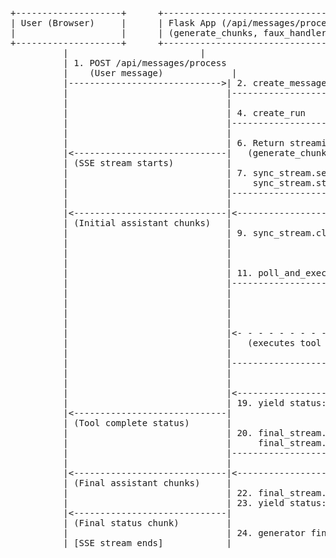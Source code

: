 <pre>
+--------------------+      +----------------------------------+      +---------------------+      +---------------------+      +--------------------+
| User (Browser)     |      | Flask App (/api/messages/process)|      | ProjectDavid SDK    |      | ProjectDavid Backend|      | LLM Service        |
|                    |      | (generate_chunks, faux_handler)  |      | (client.* methods)  |      | API (/v1/...)       |      |                    |
+--------------------+      +----------------------------------+      +---------------------+      +---------------------+      +--------------------+
          |                         |                                 |                     |                     |
          | 1. POST /api/messages/process                             |                     |                     |
          |    (User message)             |                           |                     |                     |
          |----------------------------->| 2. create_message          |                     |                     |
          |                              |--------------------------->| 3. POST /messages   |                     |
          |                              |                             |------------------->| Save message         |
          |                              | 4. create_run              |                     |                     |
          |                              |--------------------------->| 5. POST /runs       |                     |
          |                              |                             |------------------->| Start run            |
          |                              | 6. Return streaming resp   |                     |                     |
          |<-----------------------------|   (generate_chunks begins) |                     |                     |
          | (SSE stream starts)          |                             |                     |                     |
          |                              | 7. sync_stream.setup       |                     |                     |
          |                              |    sync_stream.stream_chunks|                    |                     |
          |                              |--------------------------->| 8. POST /completions|                     |
          |                              |                             |------------------->| → LLM process 1      |
          |<-----------------------------|<---------------------------|<--------------------|<---------------------|<-- [LLM chunks 1]
          | (Initial assistant chunks)   |                             |                     |                     |
          |                              | 9. sync_stream.close       |                     |                     |
          |                              |                             |                     |                     |
          |                              |                             |                     | 10. run status →     |
          |                              |                             |                     |     action_required  |
          |                              | 11. poll_and_execute_action(faux_tool_handler)    |                     |
          |                              |--------------------------->| 12. SDK helper loop |                     |
          |                              |                             |<-------------------| 13. GET /runs/{id}   |
          |                              |                             |------------------->| Return: action_req   |
          |                              |                             |<-------------------| 14. GET /actions     |
          |                              |                             |------------------->| Return action info   |
          |                              |<- - - - - - - - - - - - - - | 15. faux_handler() |                     |
          |                              |   (executes tool logic)     |                     |                     |
          |                              |                             | 16. got result      |                     |
          |                              |--------------------------->| submit_tool_output |                     |
          |                              |                             |<-------------------| 17. POST /messages   |
          |                              |                             |------------------->| Save output, resume  |
          |                              |<---------------------------| 18. helper returns  |                     |
          |                              | 19. yield status: complete |                     |                     |
          |<-----------------------------|                             |                     |                     |
          | (Tool complete status)       |                             |                     |                     |
          |                              | 20. final_stream.setup     |                     |                     |
          |                              |     final_stream.stream_chunks                     |                     |
          |                              |--------------------------->| 21. POST /completions|                     |
          |                              |                             |------------------->| → LLM process 2      |
          |<-----------------------------|<---------------------------|<--------------------|<---------------------|<-- [LLM chunks 2]
          | (Final assistant chunks)     |                             |                     |                     |
          |                              | 22. final_stream.close     |                     |                     |
          |                              | 23. yield status: done     |                     |                     |
          |<-----------------------------|                             |                     |                     |
          | (Final status chunk)         |                             |                     |                     |
          |                              | 24. generator finishes     |                     |                     |
          | [SSE stream ends]            |                             |                     |                     |
</pre>
